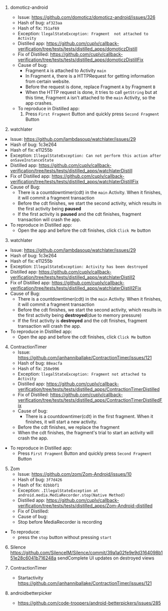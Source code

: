 
1. domoticz-android
   * Issue: https://github.com/domoticz/domoticz-android/issues/326
   * Hash of bug: `af323aa`
   * Hash of fix: `751af69`
   * Exception: `llegalStateException: Fragment  not attached to Activity`
   * Distilled app: https://github.com/cuplv/callback-verification/tree/tests/tests/distilled_apps/domoticzDistill
   * Fix of Distilled: https://github.com/cuplv/callback-verification/tree/tests/tests/distilled_apps/domoticzDistillFix
   * Cause of bug:
     * Fragment `A` is attached to Activity `main`
     * In Fragment `A`, there is a HTTPRequest for getting information from certain website.
     * Before the request is done, replace Fragment `A` by Fragment `B`
     * When the HTTP request is done, it tries to call `getString` but at this time, Fragment `A` isn't attached to the `main` Activity, so the app crashes.
   * To reproduce in Distilled app:
      1. Press `First Fragment` Button and quickly press `Second Fragment` Button
    
  
2. watchlater
  * Issue: https://github.com/lambdasoup/watchlater/issues/29
  * Hash of bug: 1c3e264
  * Hash of fix: e11255b
  * Exception: `IllegalStateException: Can not perform this action after onSaveInstanceState`
  * Distilled app: https://github.com/cuplv/callback-verification/tree/tests/tests/distilled_apps/watchlaterDistill
  * Fix of Distilled app: https://github.com/cuplv/callback-verification/tree/tests/tests/distilled_apps/watchlaterDistillFix
  * Cause of Bug:
    * There is a countdowntimer(cdt) in the `main` Activity. When it finishes, it will commit a fragment transaction
    * Before the cdt finishes, we start the second activity, which results in the first activity being __paused__
    * If the first activity is __paused__ and the cdt finishes, fragment transaction will crash the app.
  * To reproduce in Distilled app:
    * Open the app and before the cdt finishes, click `Click Me` button
  
 
3. watchlater
  * Issue: https://github.com/lambdasoup/watchlater/issues/29
  * Hash of bug: 1c3e264
  * Hash of fix: e11255b 
  * Exception: `IllegalStateException: Activity has been destroyed`
  * Distilled app: https://github.com/cuplv/callback-verification/tree/tests/tests/distilled_apps/watchlaterDistill2
  * Fix of Distilled app: https://github.com/cuplv/callback-verification/tree/tests/tests/distilled_apps/watchlaterDistill2Fix
  * Cause of Bug:
    * There is a countdowntimer(cdt) in the `main` Activity. When it finishes, it will commit a fragment transaction
    * Before the cdt finishes, we start the second activity, which results in the first activity being __destroyed__(due to memory pressure)
    * If the first activity is __destroyed__ and the cdt finishes, fragment transaction will crash the app.
  * To reproduce in Distilled app:
    * Open the app and before the cdt finishes, click `Click Me` button


 
4. ContractionTimer
   * Issue: https://github.com/ianhanniballake/ContractionTimer/issues/121 
   * Hash of bug: `88eacfa`
   * Hash of fix: `258e996`
   * Exception: `llegalStateException: Fragment not attached to Activity`
   * Distilled app: https://github.com/cuplv/callback-verification/tree/tests/tests/distilled_apps/ContractionTimerDistilled
   * Fix of Distilled: https://github.com/cuplv/callback-verification/tree/tests/tests/distilled_apps/ContractionTimerDistilledFix
   * Cause of bug:
     * There is a countdowntimer(cdt) in the first fragment. When it finishes, it will start a new activity.
    * Before the cdt finishes, we replace the fragment
    * When the cdt finishes, the fragment's trial to start an activity will crash the app.
  * To reproduce in Distilled app:
    * Press `First Fragment` Button and quickly press `Second Fragment` Button
    

5. Zom
   * Issue: https://github.com/zom/Zom-Android/issues/10
   * Hash of bug: `3f7d426`
   * Hash of fix: `02bbbf1`
   * Exception: `.IllegalStateException at android.media.MediaRecorder.stop(Native Method)`
   * Distilled app: https://github.com/cuplv/callback-verification/tree/tests/tests/distilled_apps/Zom-Android-distilled
   * Fix of Distilled:
   * Cause of bug:
    * Stop before MediaRecorder is recording
  * To reproduce:
    * press the `stop` button without pressing `start`
    


6. Silence
    https://github.com/SilenceIM/Silence/commit/39a1a02fe9e9d3164098b151e28c6041b716248a
    sendComplete UI updates on destroyed views

7. ContractionTimer
    * Startactivity
  https://github.com/ianhanniballake/ContractionTimer/issues/121

8. androidbetterpicker
    * https://github.com/code-troopers/android-betterpickers/issues/285
